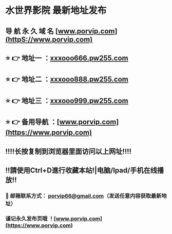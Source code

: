 # 水世界影院 最新地址发布 
## 导 航 永 久 域 名 [www.porvip.com](httpS://www.porvip.com)
## ⭐️ 👉 地址一 ：[xxxooo666.pw255.com](httpS://xxxooo666.pw255.com)
## ⭐️ 👉 地址二 ：[xxxooo888.pw255.com](httpS://xxxooo888.pw255.com)
## ⭐️ 👉 地址三 ：[xxxooo999.pw255.com](httpS://xxxooo999.pw255.com)
## ⭐️ 👉 备用导航 ：[www.porvip.com](https://www.porvip.com)
## ‼️‼️长按复制到浏览器里面访问以上网址‼️‼️
## ‼️請使用Ctrl+D進行收藏本站!|电脑/Ipad/手机在线播放‼️
### 📧 邮箱联系方式： <porvip66@gmail.com>（发送任意内容获取最新地址）
### 谨记永久发布页哦 ！[www.porvip.com](https://www.porvip.com)